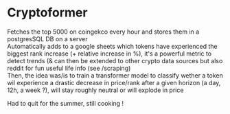 # Cryptoformer  

Fetches the top 5000 on coingekco every hour and stores them in a postgresSQL DB on a server  
Automatically adds to a google sheets which tokens have experienced the biggest rank increase (+ relative increase in %), it's a powerful metric to detect trends (& can then be extended to other crypto data sources but also reddit for fun useful life info (see /scraping)  
Then, the idea was/is to train a transformer model to classify wether a token wil experience a drastic decrease in price/rank after a given horizon (a day, 12h, a week ?), will stay roughly neutral or will explode in price   

Had to quit for the summer, still cooking !

